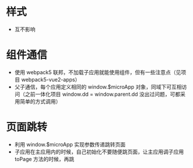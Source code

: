 # 样式
  - 互不影响

# 组件通信
  - 使用 webpack5 联邦，不加载子应用就能使用组件，但有一些注意点（见项目 webpack5-vue2-apps）
  - 父子通信，每个应用定义相同的 window.$microApp 对象，同域下可互相访问（之前一体化项目 window.dd = window.parent.dd 没出过问题，可都采用简单的方式调用）

# 页面跳转
  - 利用 window.$microApp 实现参数传递跳转页面
  - 子应用在主应用内的时候，自己初始化不要随便跳页面，让主应用调子应用 toPage 方法的时候，再跳